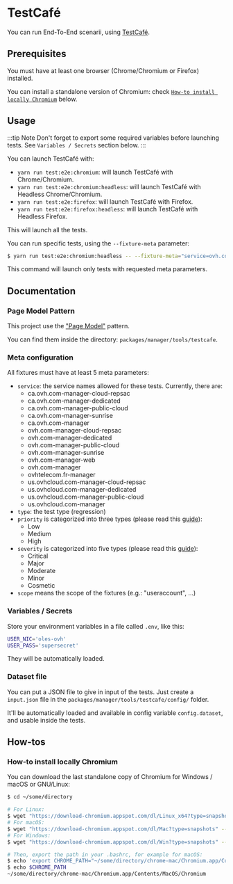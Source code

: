 # TestCafé

You can run End-To-End scenarii, using [TestCafé](https://devexpress.github.io/testcafe/).

## Prerequisites

You must have at least one browser (Chrome/Chromium or Firefox) installed.

You can install a standalone version of Chromium: check [`How-to install locally Chromium`](#how-to-install-locally-chromium) below.

## Usage

:::tip Note
Don't forget to export some required variables before launching tests. See `Variables / Secrets` section below.
:::

You can launch TestCafé with:

- `yarn run test:e2e:chromium`: will launch TestCafé with Chrome/Chromium.
- `yarn run test:e2e:chromium:headless`: will launch TestCafé with Headless Chrome/Chromium.
- `yarn run test:e2e:firefox`: will launch TestCafé with Firefox.
- `yarn run test:e2e:firefox:headless`: will launch TestCafé with Headless Firefox.

This will launch all the tests.

You can run specific tests, using the `--fixture-meta` parameter:

```bash
$ yarn run test:e2e:chromium:headless -- --fixture-meta="service=ovh.com-fr-manager,severity=critical,priority=high,type=regression"
```

This command will launch only tests with requested meta parameters.

## Documentation

### Page Model Pattern

This project use the ["Page Model"](https://devexpress.github.io/testcafe/documentation/recipes/extract-reusable-test-code/use-page-model.html) pattern.

You can find them inside the directory: `packages/manager/tools/testcafe`.

### Meta configuration

All fixtures must have at least 5 meta parameters:

- `service`: the service names allowed for these tests. Currently, there are:
  - ca.ovh.com-manager-cloud-repsac
  - ca.ovh.com-manager-dedicated
  - ca.ovh.com-manager-public-cloud
  - ca.ovh.com-manager-sunrise
  - ca.ovh.com-manager
  - ovh.com-manager-cloud-repsac
  - ovh.com-manager-dedicated
  - ovh.com-manager-public-cloud
  - ovh.com-manager-sunrise
  - ovh.com-manager-web
  - ovh.com-manager
  - ovhtelecom.fr-manager
  - us.ovhcloud.com-manager-cloud-repsac
  - us.ovhcloud.com-manager-dedicated
  - us.ovhcloud.com-manager-public-cloud
  - us.ovhcloud.com-manager
- `type`: the test type (regression)
- `priority` is categorized into three types (please read this [guide](https://www.utest.com/articles/severity-priority-in-testing-introduction-differences)):
  - Low
  - Medium
  - High
- `severity` is categorized into five types (please read this [guide](https://www.utest.com/articles/severity-priority-in-testing-introduction-differences)):
  - Critical
  - Major
  - Moderate
  - Minor
  - Cosmetic
- `scope` means the scope of the fixtures (e.g.: "useraccount", ...)

### Variables / Secrets

Store your environment variables in a file called `.env`, like this:

```bash
USER_NIC='oles-ovh'
USER_PASS='supersecret'
```

They will be automatically loaded.

### Dataset file

You can put a JSON file to give in input of the tests. Just create a `input.json` file in the `packages/manager/tools/testcafe/config/` folder.

It'll be automatically loaded and available in config variable `config.dataset`, and usable inside the tests.

## How-tos

### How-to install locally Chromium

You can download the last standalone copy of Chromium for Windows / macOS or GNU/Linux:

```bash
$ cd ~/some/directory

# For Linux:
$ wget "https://download-chromium.appspot.com/dl/Linux_x64?type=snapshots" --no-check-certificate -q -O chrome.zip && unzip chrome.zip
# For macOS:
$ wget "https://download-chromium.appspot.com/dl/Mac?type=snapshots" --no-check-certificate -q -O chrome.zip && unzip chrome.zip
# For Windows:
$ wget "https://download-chromium.appspot.com/dl/Win?type=snapshots" --no-check-certificate -q -O chrome.zip && unzip chrome.zip

# Then, export the path in your .bashrc, for example for macOS:
$ echo 'export CHROME_PATH="~/some/directory/chrome-mac/Chromium.app/Contents/MacOS/Chromium"' >> ~/.bashrc
$ echo $CHROME_PATH
~/some/directory/chrome-mac/Chromium.app/Contents/MacOS/Chromium
```
